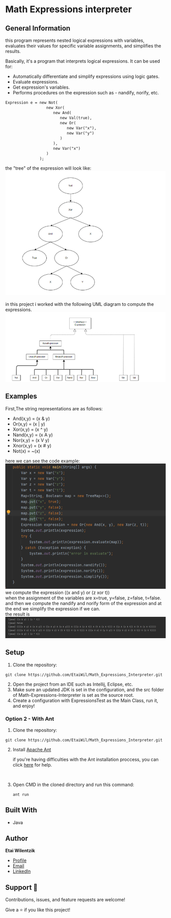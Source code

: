 # Math Expressions interpreter 
## General Information
this program represents nested logical expressions with variables, evaluates their values
for specific variable assignments, and simplifies the results.

Basically, it's a program that interprets logical expressions.
It can be used for:

* Automatically differentiate and simplify expressions using logic gates.
* Evaluate expressions.
* Get expression's variables.
* Performs procedures on the expression such as - nandify, norify, etc.


```
Expression e = new Not(
                  new Xor(
                     new And(
                        new Val(true),
                        new Or(
                           new Var("x"),
                           new Var("y")
                        )
                     ),
                     new Var("x")
                  )
               );
```
the "tree" of the expression will look like: 
![](images/example1.png)
<br>
<br>in this project i worked with the following UML diagram to compute the expressions.
![](images/DiagramOfTheProject.png)

## Examples
First,The string representations are as follows:
* And(x,y) = (x & y)
* Or(x,y) = (x | y)
* Xor(x,y) = (x ^ y)
* Nand(x,y) = (x A y)
* Nor(x,y) = (x V y)
* Xnor(x,y) = (x # y)
* Not(x) = ~(x)

here we can see the code example: 
![](images/CodeExample.png)
<br> 
we compute the expression ((x and y) or (z xor t))
<br> 
when the assignment of the variables are x=true, y=false, z=false, t=false.
and then we compute the nandify and norify form of the expression and at the end we simplify the expression if we can.
<br>
the result is 
![](images/CodeResult.png)


## Setup
1. Clone the repository:

```
git clone https://github.com/EtaiWil/Math_Expressions_Interpreter.git
```
2. Open the project from an IDE such as Intellij, Eclipse, etc.
3. Make sure an updated JDK is set in the configuration, and the src folder of Math-Expressions-Interpreter is set as the source root.
4. Create a configuration with ExpressionsTest as the Main Class, run it, and enjoy!

### Option 2 - With Ant
1. Clone the repository:
  ```
git clone https://github.com/EtaiWil/Math_Expressions_Interpreter.git
```
2. Install [Apache Ant](https://ant.apache.org/bindownload.cgi)

   if you're having difficulties with the Ant installation proccess, you can click [here](https://www.youtube.com/watchv=3eaW81yYIqY&t=353s&ab_channel=xscourse) for help.

<br /> 

3. Open CMD in the cloned directory and run this command:
    ```
    ant run
    ```

## Built With

- Java


## Author

**Etai Wilentzik**

- [Profile](https://github.com/EtaiWil )
- [Email](mailto:etaiwil2000@gmail.com?subject=Hi "Hi!")
- [LinkedIn](https://www.linkedin.com/in/etai-wilentzik-b5a106212/ "Welcome")

## Support 🤝

Contributions, issues, and feature requests are welcome!

Give a ⭐️ if you like this project!

